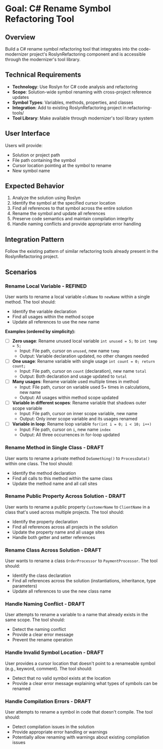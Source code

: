 # Goal: C# Rename Symbol Refactoring Tool

## Overview
Build a C# rename symbol refactoring tool that integrates into the code-modernizer project's RoslynRefactoring component and is accessible through the modernizer's tool library.

## Technical Requirements
- **Technology**: Use Roslyn for C# code analysis and refactoring
- **Scope**: Solution-wide symbol renaming with cross-project reference updates
- **Symbol Types**: Variables, methods, properties, and classes
- **Integration**: Add to existing RoslynRefactoring project in refactoring-tools/
- **Tool Library**: Make available through modernizer's tool library system

## User Interface
Users will provide:
- Solution or project path
- File path containing the symbol
- Cursor location pointing at the symbol to rename
- New symbol name

## Expected Behavior
1. Analyze the solution using Roslyn
2. Identify the symbol at the specified cursor location
3. Find all references to that symbol across the entire solution
4. Rename the symbol and update all references
5. Preserve code semantics and maintain compilation integrity
6. Handle naming conflicts and provide appropriate error handling

## Integration Pattern
Follow the existing pattern of similar refactoring tools already present in the RoslynRefactoring project.

## Scenarios

### Rename Local Variable - REFINED
User wants to rename a local variable `oldName` to `newName` within a single method. The tool should:
- Identify the variable declaration
- Find all usages within the method scope
- Update all references to use the new name

**Examples (ordered by simplicity):**
- [ ] **Zero usage**: Rename unused local variable `int unused = 5;` to `int temp = 5;`
  - Input: File path, cursor on `unused`, new name `temp`
  - Output: Variable declaration updated, no other changes needed
- [ ] **One usage**: Rename variable with single usage `int count = 0; return count;`
  - Input: File path, cursor on `count` (declaration), new name `total`
  - Output: Both declaration and usage updated to `total`
- [ ] **Many usages**: Rename variable used multiple times in method
  - Input: File path, cursor on variable used 5+ times in calculations, new name
  - Output: All usages within method scope updated
- [ ] **Variable in different scopes**: Rename variable that shadows outer scope variable
  - Input: File path, cursor on inner scope variable, new name
  - Output: Only inner scope variable and its usages renamed
- [ ] **Variable in loop**: Rename loop variable `for(int i = 0; i < 10; i++)`
  - Input: File path, cursor on `i`, new name `index`
  - Output: All three occurrences in for-loop updated

### Rename Method in Single Class - DRAFT
User wants to rename a private method `DoSomething()` to `ProcessData()` within one class. The tool should:
- Identify the method declaration
- Find all calls to this method within the same class
- Update the method name and all call sites

### Rename Public Property Across Solution - DRAFT
User wants to rename a public property `CustomerName` to `ClientName` in a class that's used across multiple projects. The tool should:
- Identify the property declaration
- Find all references across all projects in the solution
- Update the property name and all usage sites
- Handle both getter and setter references

### Rename Class Across Solution - DRAFT
User wants to rename a class `OrderProcessor` to `PaymentProcessor`. The tool should:
- Identify the class declaration
- Find all references across the solution (instantiations, inheritance, type parameters)
- Update all references to use the new class name

### Handle Naming Conflict - DRAFT
User attempts to rename a variable to a name that already exists in the same scope. The tool should:
- Detect the naming conflict
- Provide a clear error message
- Prevent the rename operation

### Handle Invalid Symbol Location - DRAFT
User provides a cursor location that doesn't point to a renameable symbol (e.g., keyword, comment). The tool should:
- Detect that no valid symbol exists at the location
- Provide a clear error message explaining what types of symbols can be renamed

### Handle Compilation Errors - DRAFT
User attempts to rename a symbol in code that doesn't compile. The tool should:
- Detect compilation issues in the solution
- Provide appropriate error handling or warnings
- Potentially allow renaming with warnings about existing compilation issues